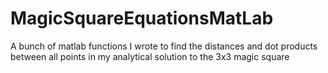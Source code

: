 # MagicSquareEquationsMatLab
A bunch of matlab functions I wrote to find the distances and dot products between all points in my analytical solution to the 3x3 magic square
